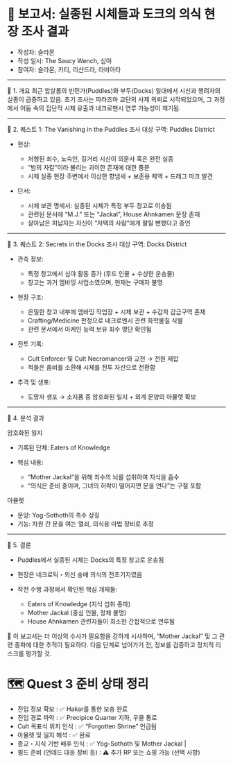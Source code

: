 # 📜 보고서: 실종된 시체들과 도크의 의식 현장 조사 결과
- 작성자: 슬라몬
- 작성 일시: The Saucy Wench, 심야
- 참여자: 슬라몬, 키티, 리산드라, 라비아타

---

🧩 1. 개요
최근 압살롬의 빈민가(Puddles)와 부두(Docks) 일대에서 시신과 행려자의 실종이 급증하고 있음.
초기 조사는 파라즈마 교단의 사제 의뢰로 시작되었으며, 그 과정에서 어둠 속의 집단적 시체 유출과 네크로맨시 연루 가능성이 제기됨.

---

🔎 2. 퀘스트 1: The Vanishing in the Puddles
조사 대상 구역: Puddles District

* 현상:

  * 처형된 죄수, 노숙인, 길거리 시신이 의문사 혹은 완전 실종
  * “밤의 자칼”이라 불리는 괴이한 존재에 대한 풍문
  * 시체 실종 현장 주변에서 이상한 향냄새 + 보존용 체액 + 드래그 마크 발견

* 단서:

  * 시체 보관 명세서: 실종된 시체가 특정 부두 창고로 이송됨
  * 관련된 문서에 “M.J.” 또는 “Jackal”, House Ahnkamen 문장 존재
  * 살아남은 피납자는 자신이 “저택의 사람”에게 팔릴 뻔했다고 증언

---

🧪 3. 퀘스트 2: Secrets in the Docks
조사 대상 구역: Docks District

* 관측 정보:

  * 특정 창고에서 심야 활동 증가 (후드 인물 + 수상한 운송물)
  * 창고는 과거 엠바밍 사업소였으며, 현재는 구매자 불명

* 현장 구조:

  * 은밀한 창고 내부에 엠바밍 작업장 + 시체 보관 + 수감자 감금구역 존재
  * Crafting/Medicine 판정으로 네크로멘시 관련 화학물질 식별
  * 관련 문서에서 아케인 능력 보유 죄수 명단 확인됨

* 전투 기록:

  * Cult Enforcer 및 Cult Necromancer와 교전 → 전원 제압
  * 적들은 좀비를 소환해 시체를 전투 자산으로 전환함

* 추격 및 생포:

  * 도망자 생포 → 소지품 중 암호화된 일지 + 외계 문양의 아뮬렛 확보

---

📖 4. 분석 결과

암호화된 일지

* 기록된 단체: Eaters of Knowledge
* 핵심 내용:

  * “Mother Jackal”을 위해 죄수의 뇌를 섭취하여 지식을 흡수
  * “의식은 준비 중이며, 그녀의 허락이 떨어지면 문을 연다”는 구절 포함

아뮬렛

* 문양: Yog-Sothoth의 촉수 상징
* 기능: 차원 간 문을 여는 열쇠, 의식용 마법 장비로 추정

---

🧷 5. 결론

* Puddles에서 실종된 시체는 Docks의 특정 창고로 운송됨
* 현장은 네크로틱・외신 숭배 의식의 전초기지였음
* 작전 수행 과정에서 확인된 핵심 개체들:

  * Eaters of Knowledge (지식 섭취 종파)
  * Mother Jackal (중심 인물, 정체 불명)
  * House Ahnkamen 관련자들이 최소한 간접적으로 연루됨

📌 이 보고서는 더 이상의 수사가 필요함을 강하게 시사하며,
“Mother Jackal” 및 그 관련 종파에 대한 추적이 필요하다.
다음 단계로 넘어가기 전, 정보를 검증하고 정치적 리스크를 평가할 것.

# 🗺️ Quest 3 준비 상태 정리
- 진입 정보 확보 : ✅ Hakar를 통한 보충 완료
- 진입 경로 파악 : ✅ Precipice Quarter 지하, 우물 통로
- Cult 목표식 위치 인식 : ✅ “Forgotten Shrine” 언급됨
- 아뮬렛 및 일지 해석 : ✅ 완료
- 종교・지식 기반 배후 인식 : ✅ Yog-Sothoth 및 Mother Jackal |
- 필드 준비 (언데드 대응 장비 등) : ⚠ 추가 RP 또는 쇼핑 가능 (선택 사항)
